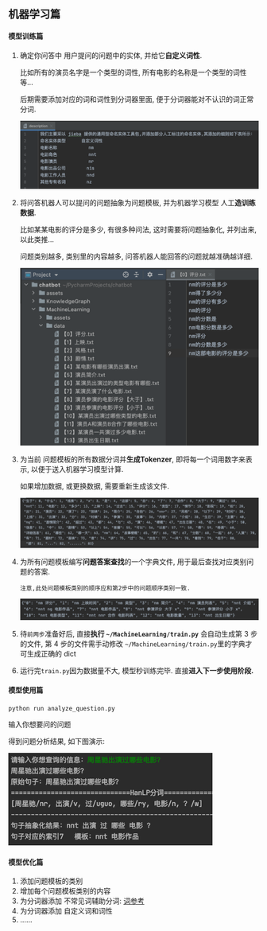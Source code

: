 

## 机器学习篇

#### 模型训练篇

1. 确定你问答中 用户提问的问题中的实体, 并给它**自定义词性**.

   比如所有的演员名字是一个类型的词性, 所有电影的名称是一个类型的词性等...

   后期需要添加对应的词和词性到分词器里面, 便于分词器能对不认识的词正常分词.

   ![example2](assets/example2.png)

2. 将问答机器人可以提问的问题抽象为问题模板, 并为机器学习模型 人工**造训练数据**.

   比如某某电影的评分是多少, 有很多种问法, 这时需要将问题抽象化, 并列出来, 以此类推...

   问题类别越多, 类别里的内容越多, 问答机器人能回答的问题就越准确越详细.

   ![example3](assets/example3.png)

3. 为当前 问题模板的所有数据分词并**生成Tokenzer**, 即将每一个词用数字来表示, 以便于送入机器学习模型计算.

   如果增加数据, 或更换数据, 需要重新生成该文件.

   ![example4](assets/example4.png)

4. 为所有问题模板编写**问题答案查找**的一个字典文件, 用于最后查找对应类别问题的答案. 

   `注意,此处问题模板类别的顺序应和第2步中的问题顺序类别一致.`

   ![example5](assets/example5.png)

5. 待`前两步`准备好后, 直接**执行 `~/MachineLearning/train.py`** 会自动生成第 3 步的文件, 第 4 步的文件需手动修改 `~/MachineLearning/train.py`里的字典才可生成正确的 dict

6. 运行完`train.py`因为数据量不大, 模型秒训练完毕.  直接**进入下一步使用阶段.**

#### 模型使用篇

```shell
python run analyze_question.py
```

输入你想要问的问题

得到问题分析结果, 如下图演示:

![example](assets/example.png)

#### 模型优化篇

1. 添加问题模板的类别
2. 增加每个问题模板类别的内容
3. 为分词器添加 不常见词辅助分词: [词参考](https://github.com/Mrzhang3389/chatbot/tree/master/MachineLearning/participle_dict)
4. 为分词器添加 自定义词和词性
5. ......